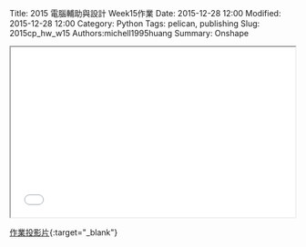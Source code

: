 Title: 2015 電腦輔助與設計 Week15作業
Date: 2015-12-28 12:00
Modified: 2015-12-28 12:00
Category: Python
Tags: pelican, publishing
Slug: 2015cp_hw_w15
Authors:michell1995huang
Summary: Onshape

<iframe src="simplest11.html" width="500" height="300"></iframe>

[作業投影片](simplest11.html){:target="_blank"}



